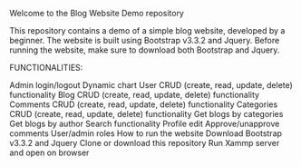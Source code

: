 Welcome to the Blog Website Demo repository

This repository contains a demo of a simple blog website, developed by a beginner. The website is built using Bootstrap v3.3.2 and Jquery. Before running the website, make sure to download both Bootstrap and Jquery.

FUNCTIONALITIES:

Admin login/logout
Dynamic chart
User CRUD (create, read, update, delete) functionality
Blog CRUD (create, read, update, delete) functionality
Comments CRUD (create, read, update, delete) functionality
Categories CRUD (create, read, update, delete) functionality
Get blogs by categories
Get blogs by author
Search functionality
Profile edit
Approve/unapprove comments
User/admin roles
How to run the website
Download Bootstrap v3.3.2 and Jquery
Clone or download this repository
Run Xammp server and open on browser
